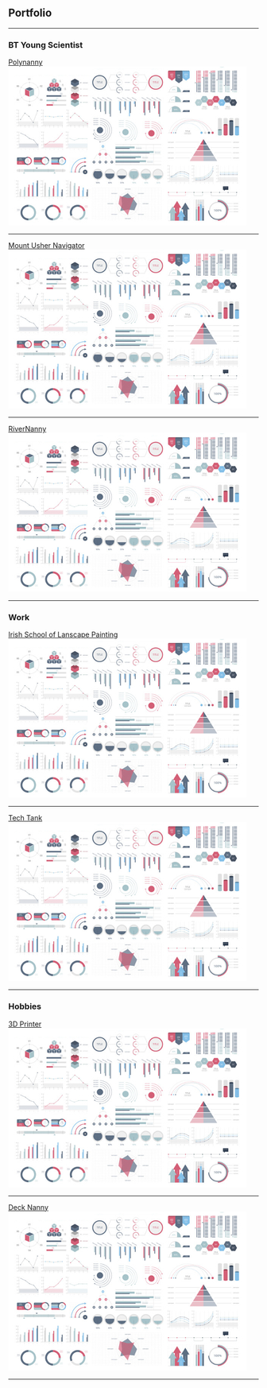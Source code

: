 ## Portfolio

---

### BT Young Scientist

[Polynanny](/sample_page)
<img src="images/dummy_thumbnail.jpg?raw=true"/>

---
[Mount Usher Navigator](/pdf/sample_presentation.pdf)
<img src="images/dummy_thumbnail.jpg?raw=true"/>

---
[RiverNanny](http://example.com/)
<img src="images/dummy_thumbnail.jpg?raw=true"/>

---

### Work

[Irish School of Lanscape Painting](http://example.com/)
<img src="images/dummy_thumbnail.jpg?raw=true"/>

---

[Tech Tank](http://example.com/)
<img src="images/dummy_thumbnail.jpg?raw=true"/>

---

### Hobbies

[3D Printer](http://example.com/)
<img src="images/dummy_thumbnail.jpg?raw=true"/>

---
[Deck Nanny](http://example.com/)
<img src="images/dummy_thumbnail.jpg?raw=true"/>

---
